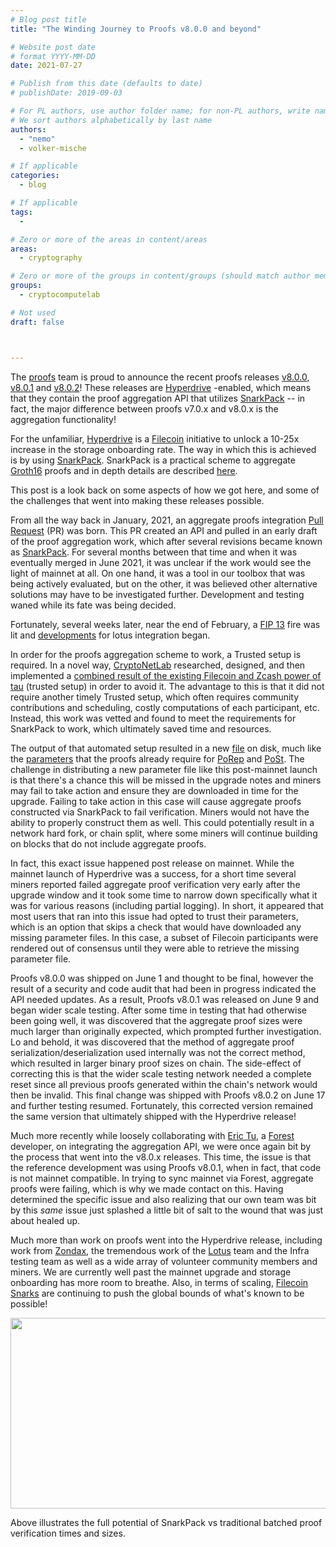 ```yaml
---
# Blog post title
title: "The Winding Journey to Proofs v8.0.0 and beyond"

# Website post date
# format YYYY-MM-DD
date: 2021-07-27

# Publish from this date (defaults to date)
# publishDate: 2019-09-03

# For PL authors, use author folder name; for non-PL authors, write name as in paper within ""
# We sort authors alphabetically by last name
authors:
  - "nemo"
  - volker-mische

# If applicable
categories:
  - blog

# If applicable
tags:
  -

# Zero or more of the areas in content/areas
areas:
  - cryptography

# Zero or more of the groups in content/groups (should match author membership)
groups:
  - cryptocomputelab

# Not used
draft: false



---
```



The [proofs](https://github.com/filecoin-project/rust-fil-proofs) team is proud to announce the recent proofs releases [v8.0.0](https://github.com/filecoin-project/rust-fil-proofs/tree/filecoin-proofs-v8.0.0), [v8.0.1](https://github.com/filecoin-project/rust-fil-proofs/tree/filecoin-proofs-v8.0.1) and [v8.0.2](https://github.com/filecoin-project/rust-fil-proofs/tree/filecoin-proofs-v8.0.2)! These releases are [Hyperdrive](https://filecoin.io/blog/posts/filecoin-v13-hyperdrive-network-upgrade-unlocks-10-25x-increase-in-storage-onboarding/) -enabled, which means that they contain the proof aggregation API that utilizes [SnarkPack](https://research.protocol.ai/blog/2021/snarkpack-how-to-aggregate-snarks-efficiently/) -- in fact, the major difference between proofs v7.0.x and v8.0.x is the aggregation functionality!

For the unfamiliar, [Hyperdrive](https://filecoin.io/blog/posts/filecoin-v13-hyperdrive-network-upgrade-unlocks-10-25x-increase-in-storage-onboarding/) is a [Filecoin](https://filecoin.io/) initiative to unlock a 10-25x increase in the storage onboarding rate. The way in which this is achieved is by using [SnarkPack](https://research.protocol.ai/blog/2021/snarkpack-how-to-aggregate-snarks-efficiently/). SnarkPack is a practical scheme to aggregate [Groth16](http://www.zeroknowledgeblog.com/index.php/groth16) proofs and in depth details are described [here](https://research.protocol.ai/blog/2021/snarkpack-how-to-aggregate-snarks-efficiently/).

This post is a look back on some aspects of how we got here, and some of the challenges that went into making these releases possible.

From all the way back in January, 2021, an aggregate proofs integration [Pull Request](https://github.com/filecoin-project/rust-fil-proofs/pull/1395) (PR) was born. This PR created an API and pulled in an early draft of the proof aggregation work, which after several revisions became known as [SnarkPack](https://research.protocol.ai/blog/2021/snarkpack-how-to-aggregate-snarks-efficiently/). For several months between that time and when it was eventually merged in June 2021, it was unclear if the work would see the light of mainnet at all. On one hand, it was a tool in our toolbox that was being actively evaluated, but on the other, it was believed other alternative solutions may have to be investigated further. Development and testing waned while its fate was being decided.

Fortunately, several weeks later, near the end of February, a [FIP 13](https://github.com/filecoin-project/FIPs/blob/master/FIPS/fip-0013.md) fire was lit and [developments](https://github.com/filecoin-project/filecoin-ffi/pull/166) for lotus integration began.

In order for the proofs aggregation scheme to work, a Trusted setup is required. In a novel way, [CryptoNetLab](https://research.protocol.ai/groups/cryptonetlab/) researched, designed, and then implemented a [combined result of the existing Filecoin and Zcash power of tau](https://github.com/filecoin-project/taupipp) (trusted setup) in order to avoid it. The advantage to this is that it did not require another timely Trusted setup, which often requires community contributions and scheduling, costly computations of each participant, etc. Instead, this work was vetted and found to meet the requirements for SnarkPack to work, which ultimately saved time and resources.

The output of that automated setup resulted in a new [file](https://proofs.filecoin.io/v28-fil-inner-product-v1.srs) on disk, much like the [parameters](https://proofs.filecoin.io/) that the proofs already require for [PoRep](https://spec.filecoin.io/algorithms/pos/porep/) and [PoSt](https://spec.filecoin.io/algorithms/pos/post/). The challenge in distributing a new parameter file like this post-mainnet launch is that there's a chance this will be missed in the upgrade notes and miners may fail to take action and ensure they are downloaded in time for the upgrade. Failing to take action in this case will cause aggregate proofs constructed via SnarkPack to fail verification. Miners would not have the ability to properly construct them as well. This could potentially result in a network hard fork, or chain split, where some miners will continue building on blocks that do not include aggregate proofs.

In fact, this exact issue happened post release on mainnet. While the mainnet launch of Hyperdrive was a success, for a short time several miners reported failed aggregate proof verification very early after the upgrade window and it took some time to narrow down specifically what it was for various reasons (including partial logging). In short, it appeared that most users that ran into this issue had opted to trust their parameters, which is an option that skips a check that would have downloaded any missing parameter files. In this case, a subset of Filecoin participants were rendered out of consensus until they were able to retrieve the missing parameter file.

Proofs v8.0.0 was shipped on June 1 and thought to be final, however the result of a security and code audit that had been in progress indicated the API needed updates. As a result, Proofs v8.0.1 was released on June 9 and began wider scale testing. After some time in testing that had otherwise been going well, it was discovered that the aggregate proof sizes were much larger than originally expected, which prompted further investigation. Lo and behold, it was discovered that the method of aggregate proof serialization/deserialization used internally was not the correct method, which resulted in larger binary proof sizes on chain. The side-effect of correcting this is that the wider scale testing network needed a complete reset since all previous proofs generated within the chain's network would then be invalid. This final change was shipped with Proofs v8.0.2 on June 17 and further testing resumed. Fortunately, this corrected version remained the same version that ultimately shipped with the Hyperdrive release!

Much more recently while loosely collaborating with [Eric Tu](https://github.com/EC2), a [Forest](https://github.com/ChainSafe/forest) developer, on integrating the aggregation API, we were once again bit by the process that went into the v8.0.x releases. This time, the issue is that the reference development was using Proofs v8.0.1, when in fact, that code is not mainnet compatible. In trying to sync mainnet via Forest, aggregate proofs were failing, which is why we made contact on this. Having determined the specific issue and also realizing that our own team was bit by this *same* issue just splashed a little bit of salt to the wound that was just about healed up.

Much more than work on proofs went into the Hyperdrive release, including work from [Zondax](https://zondax.ch/news/filecoin-v13-hyperdrive), the tremendous work of the [Lotus](https://github.com/filecoin-project/lotus) team and the Infra testing team as well as a wide array of volunteer community members and miners. We are currently well past the mainnet upgrade and storage onboarding has more room to breathe. Also, in terms of scaling, [Filecoin Snarks](https://research.protocol.ai/sites/snarks/) are continuing to push the global bounds of what's known to be possible!

<img src="media/image1.png" style="width:6.5in;height:3.18056in" />

Above illustrates the full potential of SnarkPack vs traditional batched proof verification times and sizes.